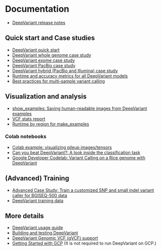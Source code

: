 # Documentation

*   [DeepVariant release notes](https://github.com/google/deepvariant/releases)

## Quick start and Case studies

*   [DeepVariant quick start](deepvariant-quick-start.md)
*   [DeepVariant whole genome case study](deepvariant-case-study.md)
*   [DeepVariant exome case study](deepvariant-exome-case-study.md)
*   [DeepVariant PacBio case study](deepvariant-pacbio-model-case-study.md)
*   [DeepVariant hybrid (PacBio and Illumina) case study](deepvariant-hybrid-case-study.md)
*   [Runtime and accuracy metrics for all DeepVariant models](metrics.md)
*   [Best practices for multi-sample variant calling](trio-merge-case-study.md)

## Visualization and analysis

*   [show_examples: Saving human-readable images from DeepVariant examples](show-examples.md)
*   [VCF stats report](deepvariant-vcf-stats-report.md)
*   [Runtime by region for make_examples](runtime-by-region.md)

### Colab notebooks

*   [Colab example: visualizing pileup images/tensors](visualizing_examples.ipynb)
*   [Can you beat DeepVariant?: A look inside the classification task](cybdv_notebook.ipynb)
*   [Google Developer Codelab: Variant Calling on a Rice genome with DeepVariant](https://codelabs.developers.google.com/codelabs/genomics-deepvariant)

## (Advanced) Training

*   [Advanced Case Study: Train a customized SNP and small indel variant caller
    for BGISEQ-500 data](deepvariant-training-case-study.md)
*   [DeepVariant training data](deepvariant-details-training-data.md)

## More details

*   [DeepVariant usage guide](deepvariant-details.md)
*   [Building and testing DeepVariant](deepvariant-build-test.md)
*   [DeepVariant Genomic VCF (gVCF) support](deepvariant-gvcf-support.md)
*   [Getting Started with GCP](deepvariant-gcp-info.md) (It is not required to
    run DeepVariant on GCP.)
